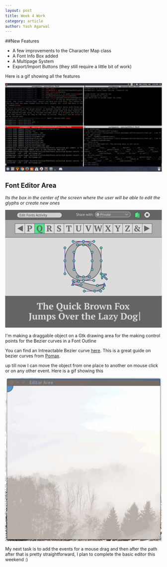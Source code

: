 ```yaml
---
layout: post
title: Week 4 Work
category: article
author: Yash Agarwal
---
```


##New Features

* A few improvements to the Character Map class
* A Font Info Box added 
* A Multipage System
* Export/Import Buttons (they still require a little bit of work)

Here is a gif showing all the features

![pic](files/img/multipage.gif)

## Font Editor Area
_Its the box in the center of the screen where the user will be able to edit the glyphs or create new ones_

![pic](files/img/wireframe_concept_01_first_prototype.svg)

I'm making a draggable object on a Gtk drawing area for the making control points for the Bezier curves in a Font Outline

You can find an Intreactable Bezier curve [here](http://pomax.github.io/bezierinfo/#introduction). This is a great guide on bezier curves from [Pomax](https://twitter.com/TheRealPomax). 

up till now I can move the object from one place to another on mouse click or on any other event.
Here is a gif showing this
 
![pic](files/img/moving-point.gif)

My next task is to add the events for a mouse drag and then after the path after that is pretty straightforward, I plan to complete the basic editor this weekend :)
